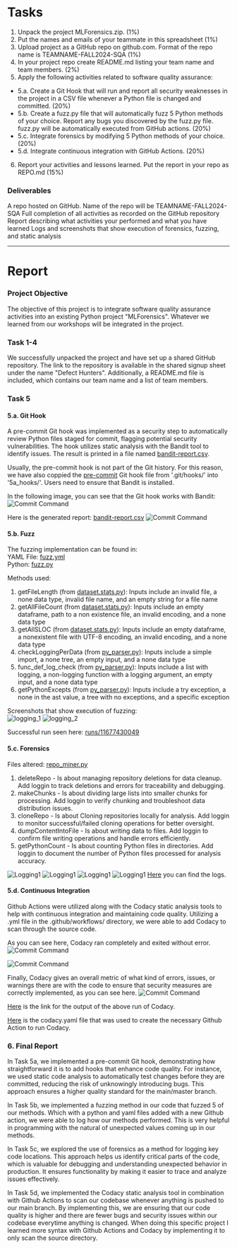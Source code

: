 # Tasks
1. Unpack the project MLForensics.zip. (1%)
2. Put the names and emails of your teammate in this spreadsheet (1%)
3. Upload project as a GitHub repo on github.com. Format of the repo name is TEAMNAME-FALL2024-SQA (1%)
4. In your project repo create README.md listing your team name and team members. (2%)
5. Apply the following activities related to software quality assurance:
- 5.a. Create a Git Hook that will run and report all security weaknesses in the project in a CSV file whenever a Python file is changed and committed. (20%)
- 5.b. Create a fuzz.py file that will automatically fuzz 5 Python methods of your choice. Report any bugs you discovered by the fuzz.py file. fuzz.py will be automatically executed from GitHub actions. (20%)
- 5.c. Integrate forensics by modifying 5 Python methods of your choice. (20%)
- 5.d. Integrate continuous integration with GitHub Actions. (20%)
6. Report your activities and lessons learned. Put the report in your repo as REPO.md (15%)

### Deliverables
A repo hosted on GitHub. Name of the repo will be TEAMNAME-FALL2024-SQA
Full completion of all activities as recorded on the GitHub repository
Report describing what activities your performed and what you have learned
Logs and screenshots that show execution of forensics, fuzzing, and static analysis

----

# Report
### Project Objective
The objective of this project is to integrate software quality assurance activities into an existing Python project "MLForensics". Whatever we learned from our workshops will be integrated in the project.

### Task 1-4
We successfully unpacked the project and have set up a shared GitHub repository. The link to the repository is available in the shared signup sheet under the name "Defect Hunters". Additionally, a README.md file is included, which contains our team name and a list of team members.

### Task 5
#### 5.a. Git Hook
A pre-commit Git hook was implemented as a security step to automatically review Python files staged for commit, flagging potential security vulnerabilities. The hook utilizes static analysis with the Bandit tool to identify issues. The result is printed in a file named [bandit-report.csv](5a_hooks/bandit-report.csv).

Usually, the pre-commit hook is not part of the Git history. For this reason, we have also coppied the [pre-commit](5a_hooks/pre-commit) Git hook file from '.git/hooks/' into '5a_hooks/'. Users need to ensure that Bandit is installed.

In the following image, you can see that the Git hook works with Bandit:
![Commit Command](5a_hooks/5a_pre-commit_with_bandit_0.png)

Here is the generated report: [bandit-report.csv](5a_hooks/bandit-report.csv)
![Commit Command](5a_hooks/5a_pre-commit_result.png)

#### 5.b. Fuzz
The fuzzing implementation can be found in: \
YAML File: [fuzz.yml](.github/workflows/fuzz.yml) \
Python: [fuzz.py](MLForensics/MLForensics-farzana/bin/fuzz/fuzz.py)

Methods used:
1. getFileLength (from [dataset.stats.py](MLForensics/MLForensics-farzana/empirical/dataset.stats.py)): Inputs include an invalid file, a none data type, invalid file name, and an empty string for a file name
2. getAllFileCount (from [dataset.stats.py](MLForensics/MLForensics-farzana/empirical/dataset.stats.py)): Inputs include an empty dataframe, path to a non existence file, an invalid encoding, and a none data type
3. getAllSLOC (from [dataset.stats.py](MLForensics/MLForensics-farzana/empirical/dataset.stats.py)): Inputs include an empty dataframe, a nonexistent file with UTF-8 encoding, an invalid encoding, and a none data type
4. checkLoggingPerData (from [py_parser.py](MLForensics/MLForensics-farzana/FAME-ML/py_parser.py)): Inputs include a simple import, a none tree, an empty input, and a none data type
5. func_def_log_check (from [py_parser.py](MLForensics/MLForensics-farzana/FAME-ML/py_parser.py)): Inputs include a list with logging, a non-logging function with a logging argument, an empty input, and a none data type
6. getPythonExcepts (from [py_parser.py](MLForensics/MLForensics-farzana/FAME-ML/py_parser.py)): Inputs include a try exception, a none in the ast value, a tree with no exceptions, and a specific exception

Screenshots that show execution of fuzzing: \
![logging_1](5b_fuzzing/5b_screenshot_1.PNG)
![logging_2](5b_fuzzing/5b_screenshot_2.PNG)

Successful run seen here: [runs/11677430049](https://github.com/GoellNico/DefectHunters-FALL2024-SQA/actions/runs/11677430049)

#### 5.c. Forensics
Files altered:
[repo_miner.py](MLForensics/MLForensics-farzana/mining/repo_miner.py)

1. deleteRepo - Is about managing repository deletions for data cleanup. Add loggin to track deletions and errors for traceability and debugging.
2. makeChunks - Is about dividing large lists into smaller chunks for processing. Add loggin to verify chunking and troubleshoot data distribution issues.
3. cloneRepo - Is about Cloning repositories locally for analysis. Add loggin to monitor successful/failed cloning operations for better oversight.
4. dumpContentIntoFile - Is about writing data to files. Add loggin to confirm file writing operations and handle errors efficiently.
5. getPythonCount - Is about counting Python files in directories. Add loggin to document the number of Python files processed for analysis accuracy.

![Logging1](5c_forensics/LoggingCode1.png)
![Logging1](5c_forensics/LoggingCode2.png)
![Logging1](5c_forensics/LoggingCode3.png)
![Logging1](5c_forensics/LoggingEvidence.png)
[Here](5c_forensics/repo_mining_forensics.log) you can find the logs.

#### 5.d. Continuous Integration
Github Actions were utilized along with the Codacy static analysis tools to help with continuous integration and maintaining code quality. Utilizing a .yml file in the .github/workflows/ directory, we were able to add Codacy to scan through the source code.

As you can see here, Codacy ran completely and exited without error.
![Commit Command](5d_github_actions/codacy_overview.png)

![Commit Command](5d_github_actions/codacy_beginning_logs.png)

Finally, Codacy gives an overall metric of what kind of errors, issues, or warnings there are with the code to ensure that security measures are correctly implemented, as you can see here.
![Commit Command](5d_github_actions/codacy_ending_metrics_summary.png)

[Here](https://github.com/GoellNico/DefectHunters-FALL2024-SQA/actions/runs/11675889498/job/32511215142) is the link for the output of the above run of Codacy.

[Here](.github/workflows/codacy.yml) is the codacy.yaml file that was used to create the necessary Github Action to run Codacy.

### 6. Final Report

In Task 5a, we implemented a pre-commit Git hook, demonstrating how straightforward it is to add hooks that enhance code quality. For instance, we used static code analysis to automatically test changes before they are committed, reducing the risk of unknowingly introducing bugs. This approach ensures a higher quality standard for the main/master branch.

In Task 5b, we implemented a fuzzing method in our code that fuzzed 5 of our methods. Which with a python and yaml files added with a new Github action, we were able to log how our methods performed. This is very helpful in programming with the natural of unexpected values coming up in our methods.

In Task 5c, we explored the use of forensics as a method for logging key code locations. This approach helps us identify critical parts of the code, which is valuable for debugging and understanding unexpected behavior in production. It ensures functionality by making it easier to trace and analyze issues effectively.

In Task 5d, we implemented the Codacy static analysis tool in combination with Github Actions to scan our codebase whenever anything is pushed to our main branch. By implementing this, we are ensuring that our code quality is higher and there are fewer bugs and security issues within our codebase everytime anything is changed. When doing this specific project I learned more syntax with Github Actions and Codacy by implementing it to only scan the source directory.
